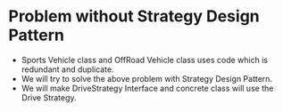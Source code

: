 # Problem without Strategy Design Pattern
- Sports Vehicle class and OffRoad Vehicle class uses code which is redundant and duplicate.
- We will try to solve the above problem with Strategy Design Pattern.
- We will make DriveStrategy Interface and concrete class will use the Drive Strategy.
